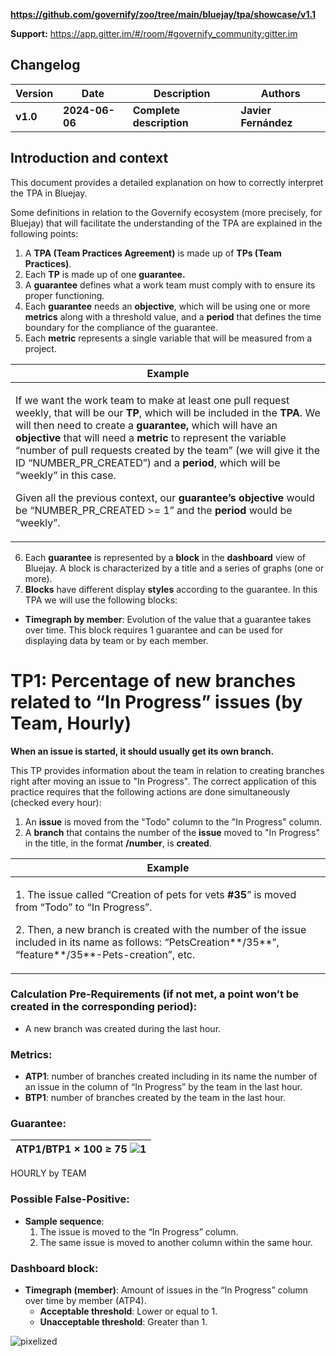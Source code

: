 **https://github.com/governify/zoo/tree/main/bluejay/tpa/showcase/v1.1**

**Support:** <https://app.gitter.im/#/room/#governify_community:gitter.im>

## **Changelog**

|**Version**|**Date**|**Description**|**Authors**|
| - | - | - | - |
|**v1.0**|**2024-06-06**|**Complete description**|**Javier Fernández**|

## <a name="_page3_x72.00_y72.00"></a>**Introduction and context**

This document provides a detailed explanation on how to correctly interpret the TPA in Bluejay.

Some definitions in relation to the Governify ecosystem (more precisely, for Bluejay) that will facilitate the understanding of the TPA are explained in the following points:

1. A **TPA (Team Practices Agreement)** is made up of **TPs (Team Practices)**.
1. Each **TP** is made up of one **guarantee.**
1. A **guarantee** defines what a work team must comply with to ensure its proper functioning.
1. Each **guarantee** needs an **objective**, which will be using one or more **metrics** along with a threshold value, and a **period** that defines the time boundary for the compliance of the guarantee.
1. Each **metric** represents a single variable that will be measured from a project.



|**Example**|
| - |
|<p>If we want the work team to make at least one pull request weekly, that will be our **TP**, which will be included in the **TPA**. We will then need to create a **guarantee,** which will have an **objective** that will need a **metric** to represent the variable “number of pull requests created by the team” (we will give it the ID “NUMBER\_PR\_CREATED”) and a **period**, which will be “weekly” in this case.</p><p>Given all the previous context, our **guarantee’s objective** would be “NUMBER\_PR\_CREATED >= 1” and the **period** would be “weekly”.</p>|



6. Each **guarantee** is represented by a **block** in the **dashboard** view of Bluejay. A block is characterized by a title and a series of graphs (one or more).
6. **Blocks** have different display **styles** according to the guarantee. In this TPA we will use the following blocks:
- **Timegraph by member**: Evolution of the value that a guarantee takes over time. This block requires 1 guarantee and can be used for displaying data by team or by each member.

# **TP1: Percentage of new branches related to “In Progress” <a name="_page5_x72.00_y89.25"></a>issues (by Team, Hourly)**

**When an issue is started, it should usually get its own branch.**

This TP provides information about the team in relation to creating branches right after moving an issue to "In Progress". The correct application of this practice requires that the following actions are done simultaneously (checked every hour):

1. An **issue** is moved from the "Todo" column to the "In Progress" column.
1. A **branch** that contains the number of the **issue** moved to "In Progress" in the title, in the format **/number**, is **created**.



|**Example**|
| - |
|<p>1. The issue called “Creation of pets for vets **#35**” is moved from “Todo” to “In Progress”.</p><p>2. Then, a new branch is created with the number of the issue included in its name as follows: “PetsCreation**/35**”, “feature**/35**-Pets-creation”, etc.</p>|

### **Calculation Pre-Requirements** (if not met, a point won’t be created in the corresponding period):

- A new branch was created during the last hour.

### **Metrics:**

- **ATP1**: number of branches created including in its name the number of an issue in the column of “In Progress” by the team in the last hour.
- **BTP1**: number of branches created by the team in the last hour.

### **Guarantee:**

| ATP1/BTP1 × 100 ≥ 75 ![](Aspose.Words.4ec03acd-2318-481d-93b7-f01ad26fb58d.006.png)1 |
| - |

HOURLY by TEAM

### Possible False-Positive:

- **Sample sequence**:
  1. The issue is moved to the “In Progress” column.
  2. The same issue is moved to another column within the same hour.

### Dashboard block:

- **Timegraph (member)**: Amount of issues in the “In Progress” column over time by member (ATP4).
  - **Acceptable threshold**: Lower or equal to 1.
  - **Unacceptable threshold**: Greater than 1.

![pixelized](https://github.com/governify/zoo/assets/100673872/4876a7e1-265b-4134-a25c-6a07f3ae7fb4)


